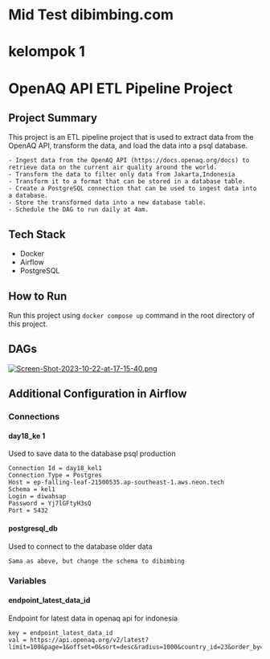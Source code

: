 # Mid Test dibimbing.com
# kelompok 1
# OpenAQ API ETL Pipeline Project

## Project Summary
This project is an ETL pipeline project that is used to extract data from the OpenAQ API, transform the data, and load the data into a  psql database. 
```
- Ingest data from the OpenAQ API (https://docs.openaq.org/docs) to retrieve data on the current air quality around the world.
- Transform the data to filter only data from Jakarta,Indonesia
- Transform it to a format that can be stored in a database table.
- Create a PostgreSQL connection that can be used to ingest data into a database.
- Store the transformed data into a new database table.
- Schedule the DAG to run daily at 4am.
```

## Tech Stack
- Docker
- Airflow
- PostgreSQL

## How to Run
Run this project using `docker compose up` command in the root directory of this project.

## DAGs
[![Screen-Shot-2023-10-22-at-17-15-40.png](https://i.postimg.cc/c4cDmmqC/Screen-Shot-2023-10-22-at-17-15-40.png)](https://postimg.cc/4mmb4pxR)

## Additional Configuration in Airflow
### Connections
#### day18_ke 1
Used to save data to the database psql production
```
Connection Id = day18_kel1
Connection Type = Postgres
Host = ep-falling-leaf-21500535.ap-southeast-1.aws.neon.tech
Schema = kel1
Login = diwahsap
Password = Yj7lGFtyH3sQ
Port = 5432
```
#### postgresql_db
Used to connect to the database older data
```
Sama as above, but change the schema to dibimbing
```
### Variables
#### endpoint_latest_data_id
Endpoint for latest data in openaq api for indonesia
```
key = endpoint_latest_data_id
val = https://api.openaq.org/v2/latest?limit=100&page=1&offset=0&sort=desc&radius=1000&country_id=23&order_by=lastUpdated&dump_raw=false
```
